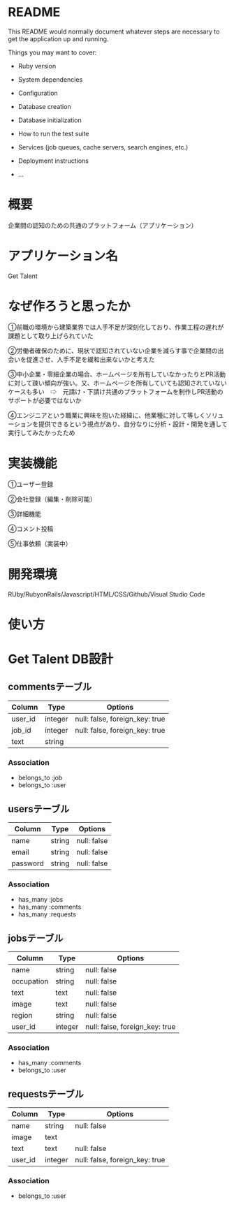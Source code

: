 # README

This README would normally document whatever steps are necessary to get the
application up and running.

Things you may want to cover:

* Ruby version

* System dependencies

* Configuration

* Database creation

* Database initialization

* How to run the test suite

* Services (job queues, cache servers, search engines, etc.)

* Deployment instructions

* ...

# 概要  

企業間の認知のための共通のプラットフォーム（アプリケーション）</br>  

# アプリケーション名  

Get Talent</br>

# なぜ作ろうと思ったか

①前職の環境から建築業界では人手不足が深刻化しており、作業工程の遅れが課題として取り上げられていた</br>

②労働者確保のために、現状で認知されていない企業を減らす事で企業間の出会いを促進させ、人手不足を緩和出来ないかと考えた</br>

③中小企業・零細企業の場合、ホームページを所有していなかったりとPR活動に対して疎い傾向が強い。又、ホームページを所有していても認知されていないケースも多い　⇨　元請け・下請け共通のプラットフォームを制作しPR活動のサポートが必要ではないか</br>

④エンジニアという職業に興味を抱いた経緯に、他業種に対して等しくソリューションを提供できるという視点があり、自分なりに分析・設計・開発を通して実行してみたかったため</br>

# 実装機能 

①ユーザー登録</br>

②会社登録（編集・削除可能）</br>

③詳細機能</br>

④コメント投稿</br>

⑤仕事依頼（実装中）</br>

# 開発環境

RUby/RubyonRails/Javascript/HTML/CSS/Github/Visual Studio Code

# 使い方

# Get Talent DB設計

## commentsテーブル

|Column|Type|Options|
|------|----|-------|
|user_id|integer|null: false, foreign_key: true|
|job_id|integer|null: false, foreign_key: true|
|text|string|

### Association
- belongs_to :job
- belongs_to :user

## usersテーブル
|Column|Type|Options|
|------|----|-------|
|name|string|null: false|
|email|string|null: false|
|password|string|null: false|

### Association
- has_many :jobs
- has_many :comments
- has_many :requests

## jobsテーブル

|Column|Type|Options|
|------|----|-------|
|name|string|null: false|
|occupation|string|null: false|
|text|text|null: false|
|image|text|null: false|
|region|string|null: false|
|user_id|integer|null: false, foreign_key: true|

### Association
- has_many :comments
- belongs_to :user

## requestsテーブル

|Column|Type|Options|
|------|----|-------|
|name|string|null: false|
|image|text|
|text|text|null: false|
|user_id|integer|null: false, foreign_key: true|

### Association
- belongs_to :user

